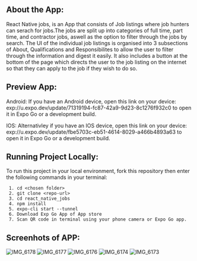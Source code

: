 ## About the App:

React Native jobs, is an App that consists of Job listings where job hunters can serach for jobs.The jobs are split up into categories of full time, part time, and contractor jobs, aswell as the option to filter through the jobs by search. The UI of the individual job listings is organised into 3 subsections of About, Qualifications and Responsibilites to allow the user to filter through the information and digest it easily. It also includes a button at the bottom of the page which directs the user to the job listing on the internet so that they can apply to the job if they wish to do so.

## Preview App:

Android:
If you have an Android device, open this link on your device:
exp://u.expo.dev/update/71319194-fc87-42a9-9d23-8c1276f932c0 
to open it in Expo Go or a development build.

IOS:
Alternativley if you have an IOS device, open this link on your device:
exp://u.expo.dev/update/fbe5703c-eb51-4614-8029-a466b4893a63 
to open it in Expo Go or a development build.

## Running Project Locally:

To run this project in your local environment, fork this repository then enter the following commands in your terminal:
```
 1. cd <chosen folder>
 2. git clone <repo-url>
 3. cd react_native_jobs
 4. npm install
 5. expo-cli start --tunnel
 6. Download Exp Go App of App store
 7. Scan QR code in terminal using your phone camera or Expo Go app.
```

## Screenhots of APP:

![IMG_6178](https://github.com/Sanagubari/react_native_jobs/assets/107521461/3f40dea0-7044-4a4b-b2d1-f7a400f5b28a)
![IMG_6177](https://github.com/Sanagubari/react_native_jobs/assets/107521461/0d0e8f23-6d56-457e-9192-30c12e41ceab)
![IMG_6176](https://github.com/Sanagubari/react_native_jobs/assets/107521461/851c9c3d-20c8-496b-b509-04264dbd1db0)
![IMG_6174](https://github.com/Sanagubari/react_native_jobs/assets/107521461/b1dbd51f-e1e1-4708-9e4b-42eb078cfd97)
![IMG_6173](https://github.com/Sanagubari/react_native_jobs/assets/107521461/8a2a3bb9-08d7-4d63-b18e-00b574e392a7)

